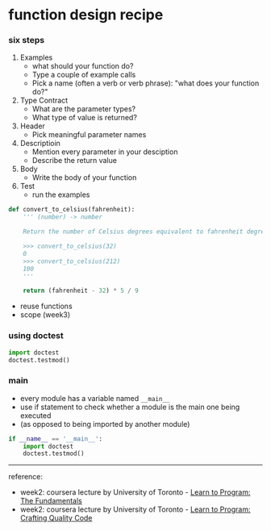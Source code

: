 # function design recipe

### six steps
1. Examples
    * what should your function do?
    * Type a couple of example calls
    * Pick a name (often a verb or verb phrase): "what does your function do?"
2. Type Contract
    * What are the parameter types?
    * What type of value is returned?
3. Header
    * Pick meaningful parameter names
4. Descriptioin
    * Mention every parameter in your desciption
    * Describe the return value
5. Body
    * Write the body of your function
6. Test
    * run the examples

```python
def convert_to_celsius(fahrenheit):
    ''' (number) -> number

    Return the number of Celsius degrees equivalent to fahrenheit degrees.

    >>> convert_to_celsius(32)
    0
    >>> convert_to_celsius(212)
    100
    '''

    return (fahrenheit - 32) * 5 / 9
```

* reuse functions
* scope (week3)

### using doctest
```python
import doctest
doctest.testmod()
```

### main
* every module has a variable named `__main__`
* use if statement to check whether a module is the main one being executed
* (as opposed to being imported by another module)
```python
if __name__ == '__main__':
    import doctest
    doctest.testmod()
```

------------
reference:
* week2: coursera lecture by University of Toronto - [Learn to Program: The Fundamentals](https://www.coursera.org/learn/learn-to-program)
* week2: coursera lecture by University of Toronto - [Learn to Program: Crafting Quality Code](https://www.coursera.org/learn/program-code)
